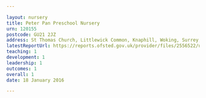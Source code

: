 ```yaml
---

layout: nursery
title: Peter Pan Preschool Nursery
urn: 120155
postcode: GU21 2JZ
address: St Thomas Church, Littlewick Common, Knaphill, Woking, Surrey, GU21 2JZ
latestReportUrl: https://reports.ofsted.gov.uk/provider/files/2556522/urn/120155.pdf
teaching: 1
development: 1
leadership: 1
outcomes: 1
overall: 1
date: 18 January 2016

---
```

